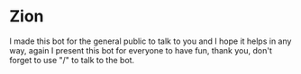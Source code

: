 # Zion
I made this bot for the general public to talk to you and I hope it helps in any way, again I present this bot for everyone to have fun, thank you, don't forget to use "/" to talk to the bot.
